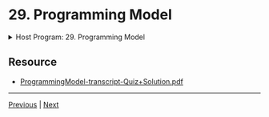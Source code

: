# 29. Programming Model

<details>
  <summary> Host Program: 29. Programming Model </summary>

<p align="center" >
    <img src = "https://rfpga.s3.us-west-1.amazonaws.com/Function-Acceleration-on-FPGA-with-Vitis-Part-1_Fundamental/images/29_Programming-Model.png"    width = "90%" > 
    <img src = "https://rfpga.s3.us-west-1.amazonaws.com/Function-Acceleration-on-FPGA-with-Vitis-Part-1_Fundamental/images/29_Programming-Model_2.png"  width = "90%" > 
    <img src = "https://rfpga.s3.us-west-1.amazonaws.com/Function-Acceleration-on-FPGA-with-Vitis-Part-1_Fundamental/images/29_Programming-Model_3.png"  width = "90%" > 
    <img src = "https://rfpga.s3.us-west-1.amazonaws.com/Function-Acceleration-on-FPGA-with-Vitis-Part-1_Fundamental/images/29_Programming-Model_4.png"  width = "90%" > 
    <img src = "https://rfpga.s3.us-west-1.amazonaws.com/Function-Acceleration-on-FPGA-with-Vitis-Part-1_Fundamental/images/29_Programming-Model_5.png"  width = "90%" > 
    <img src = "https://rfpga.s3.us-west-1.amazonaws.com/Function-Acceleration-on-FPGA-with-Vitis-Part-1_Fundamental/images/29_Programming-Model_6.png"  width = "90%" > 
    <img src = "https://rfpga.s3.us-west-1.amazonaws.com/Function-Acceleration-on-FPGA-with-Vitis-Part-1_Fundamental/images/29_Programming-Model_7.png"  width = "90%" > 
    <img src = "https://rfpga.s3.us-west-1.amazonaws.com/Function-Acceleration-on-FPGA-with-Vitis-Part-1_Fundamental/images/29_Programming-Model_8.png"  width = "90%" > 
    <img src = "https://rfpga.s3.us-west-1.amazonaws.com/Function-Acceleration-on-FPGA-with-Vitis-Part-1_Fundamental/images/29_Programming-Model_9.png"  width = "90%" > 
    <img src = "https://rfpga.s3.us-west-1.amazonaws.com/Function-Acceleration-on-FPGA-with-Vitis-Part-1_Fundamental/images/29_Programming-Model_10.png" width = "90%" >    
    
</p>   

</details>

## Resource

-   [ProgrammingModel-transcript-Quiz+Solution.pdf](https://rfpga.s3.us-west-1.amazonaws.com/Function-Acceleration-on-FPGA-with-Vitis-Part-1_Fundamental/ProgrammingModel-transcript-Quiz%2BSolution.pdf)



---

[Previous](./28_Introduction.md) | [Next](./30_OpenCL-Concepts.md)